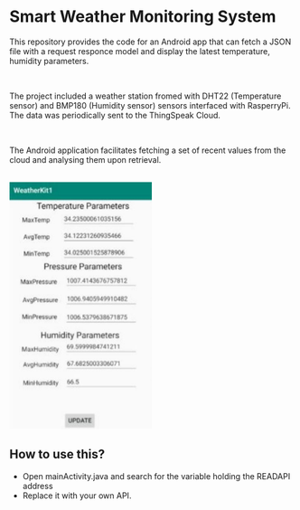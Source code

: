 <h1> Smart Weather Monitoring System</h1>

<p> This repository provides the code for an Android app that can fetch a JSON file with a request responce model and display the latest temperature, humidity parameters.</p><br>
<p> The project included a weather station fromed with DHT22 (Temperature sensor) and BMP180 (Humidity sensor) sensors interfaced with RasperryPi. The data was periodically sent to the ThingSpeak Cloud.</p><br>
<p> The Android application facilitates fetching a set of recent values from the cloud and analysing them upon retrieval.<p><br>
<img src='Capture.JPG' width=50% height=50%></img>
<h2> How to use this?</h2>
<ul type="disc">
<li>Open mainActivity.java and search for the variable holding the READAPI address</li>
<li>Replace it with your own API.</li>
</ul>
